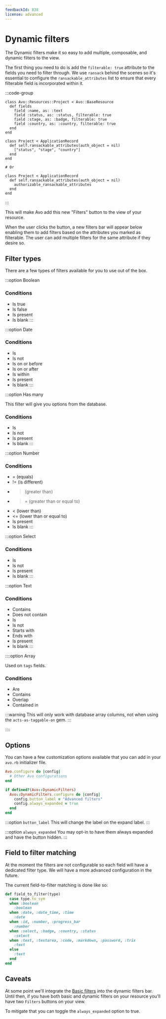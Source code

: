 ```yaml
---
feedbackId: 838
license: advanced
---
```


# Dynamic filters

The Dynamic filters make it so easy to add multiple, composable, and dynamic filters to the <Index /> view.

The first thing you need to do is add the `filterable: true` attribute to the fields you need to filter through. We use `ransack` behind the scenes so it's essential to configure the `ransackable_attributes` list to ensure that every filterable field is incorporated within it.


:::code-group
```ruby{4-6} [Fields]
class Avo::Resources::Project < Avo::BaseResource
  def fields
    field :name, as: :text
    field :status, as: :status, filterable: true
    field :stage, as: :badge, filterable: true
    field :country, as: :country, filterable: true
  end
end
```

```ruby{3,9,12} [Ransackable attributes]
class Project < ApplicationRecord
  def self.ransackable_attributes(auth_object = nil)
    ["status", "stage", "country"]
  end
end

# Or

class Project < ApplicationRecord
  def self.ransackable_attributes(auth_object = nil)
    authorizable_ransackable_attributes
  end
end
```
:::

This will make Avo add this new "Filters" button to the <Index /> view of your resource.

When the user clicks the button, a new filters bar will appear below enabling them to add filters based on the attributes you marked as filterable.
The user can add multiple filters for the same attribute if they desire so.

## Filter types

There are a few types of filters available for you to use out of the box.

:::option Boolean

### Conditions

 - Is true
 - Is false
 - Is present
 - Is blank
:::

:::option Date

### Conditions

 - Is
 - Is not
 - Is on or before
 - Is on or after
 - Is within
 - Is present
 - Is blank
:::

:::option Has many

This filter will give you options from the database.

### Conditions

 - Is
 - Is not
 - Is present
 - Is blank
:::

:::option Number

### Conditions

 - = (equals)
 - != (is different)
 - > (greater than)
 - >= (greater than or equal to)
 - < (lower than)
 - <= (lower than or equal to)
 - Is present
 - Is blank
:::

:::option Select

### Conditions

 - Is
 - Is not
 - Is present
 - Is blank
:::

:::option Text

### Conditions

 - Contains
 - Does not contain
 - Is
 - Is not
 - Starts with
 - Ends with
 - Is present
 - Is blank
:::

::::option Array

Used on `tags` fields.

### Conditions

 - Are
 - Contains
 - Overlap
 - Contained in

:::warning
This will only work with database array columns, not when using the `acts-as-taggable-on` gem.
:::

::::

## Options

You can have a few customization options available that you can add in your `avo.rb` initializer file.

```ruby
Avo.configure do |config|
  # Other Avo configurations
end

if defined?(Avo::DynamicFilters)
  Avo::DynamicFilters.configure do |config|
    config.button_label = "Advanced filters"
    config.always_expanded = true
  end
end
```

:::option `button_label`
This will change the label on the expand label.
:::

:::option `always_expanded`
You may opt-in to have them always expanded and have the button hidden.
:::

## Field to filter matching

At the moment the filters are not configurable so each field will have a dedicated filter type. We will have a more advanced configuration in the future.

The current field-to-filter matching is done like so:

```ruby
def field_to_filter(type)
  case type.to_sym
  when :boolean
    :boolean
  when :date, :date_time, :time
    :date
  when :id, :number, :progress_bar
    :number
  when :select, :badge, :country, :status
    :select
  when :text, :textarea, :code, :markdown, :password, :trix
    :text
  else
    :text
  end
end
```

## Caveats

At some point we'll integrate the [Basic filters](./basic-filters) into the dynamic filters bar. Until then, if you have both basic and dynamic filters on your resource you'll have two `Filters` buttons on your <Index /> view.

To mitigate that you can toggle the `always_expanded` option to true.
